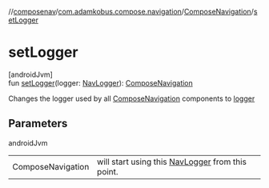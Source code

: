 //[composenav](../../../index.md)/[com.adamkobus.compose.navigation](../index.md)/[ComposeNavigation](index.md)/[setLogger](set-logger.md)

# setLogger

[androidJvm]\
fun [setLogger](set-logger.md)(logger: [NavLogger](../../com.adamkobus.compose.navigation.logger/-nav-logger/index.md)): [ComposeNavigation](index.md)

Changes the logger used by all [ComposeNavigation](index.md) components to [logger](set-logger.md)

## Parameters

androidJvm

| | |
|---|---|
| ComposeNavigation | will start using this [NavLogger](../../com.adamkobus.compose.navigation.logger/-nav-logger/index.md) from this point. |
